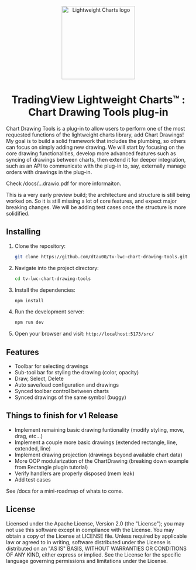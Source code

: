 <!-- markdownlint-disable no-inline-html first-line-h1 -->

<div align="center">
  <a href="https://www.tradingview.com/lightweight-charts/" target="_blank">
    <img width="200" src="https://github.com/tradingview/lightweight-charts/raw/master/.github/logo.svg?sanitize=true" alt="Lightweight Charts logo">
  </a>

  <h1>TradingView Lightweight Charts™ : Chart Drawing Tools plug-in</h1>

</div>

<!-- markdownlint-enable no-inline-html -->

Chart Drawing Tools is a plug-in to allow users to perform one of the most requested functions of the lightweight charts library, add Chart Drawings!  My goal is to build a solid framework that includes the plumbing, so others can focus on simply adding new drawing.  We will start by focusing on the core drawing functionalities, develop more advanced features such as syncing of drawings between charts, then extend it for deeper integration, such as an API to communicate with the plug-in to, say, externally manage orders with drawings in the plug-in.

Check /docs/...drawio.pdf for more informaiton.

This is a very early preview build; the architecture and structure is still being worked on.  So it is still missing a lot of core features, and expect major breaking changes.  We will be adding test cases once the structure is more solidified.

## Installing

1. Clone the repository:
    ```bash
    git clone https://github.com/dtau00/tv-lwc-chart-drawing-tools.git
    ```

2. Navigate into the project directory:
    ```bash
    cd tv-lwc-chart-drawing-tools
    ```

3. Install the dependencies:
    ```bash
    npm install
    ```

4. Run the development server:
    ```bash
    npm run dev
    ```

5. Open your browser and visit: `http://localhost:5173/src/`


## Features
* Toolbar for selecting drawings
* Sub-tool bar for styling the drawing (color, opacity)
* Draw, Select, Delete
* Auto save/load configuration and drawings
* Synced toolbar control between charts
* Synced drawings of the same symbol (buggy)

Things to finish for v1 Release
---------------------------------
- Implement remaining basic drawing funtionality (modify styling, move, drag, etc...)
- Implement a couple more basic drawings (extended rectangle, line, extended, line)
- Implement drawing projection (drawings beyond available chart data)
- More OOP modularization of the ChartDrawing (breaking down example from Rectangle plugin tutorial)
- Verify handlers are properly disposed (mem leak)
- Add test cases

See /docs for a mini-roadmap of whats to come.


## License

Licensed under the Apache License, Version 2.0 (the "License"); you may not use this software except in compliance with the License.
You may obtain a copy of the License at LICENSE file.
Unless required by applicable law or agreed to in writing, software distributed under the License is distributed on an "AS IS" BASIS, WITHOUT WARRANTIES OR CONDITIONS OF ANY KIND, either express or implied. See the License for the specific language governing permissions and limitations under the License.